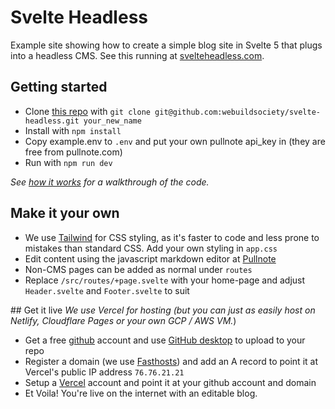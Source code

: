 # Svelte Headless
Example site showing how to create a simple blog site in Svelte 5 that plugs into a headless CMS.
See this running at [svelteheadless.com](https://www.svelteheadless.com/).

## Getting started
- Clone [this repo](https://github.com/webuildsociety/svelte-headless) with `git clone git@github.com:webuildsociety/svelte-headless.git your_new_name`
- Install with `npm install`
- Copy example.env to `.env` and put your own pullnote api_key in (they are free from pullnote.com)
- Run with `npm run dev`

*See [how it works](https://svelteheadless.com/how-it-works) for a walkthrough of the code.*

## Make it your own
- We use [Tailwind](https://tailwindcss.com/) for CSS styling, as it's faster to code and less prone to mistakes than standard CSS. Add your own styling in `app.css`
- Edit content using the javascript markdown editor at [Pullnote](https://pullnote.com)
- Non-CMS pages can be added as normal under `routes`
- Replace `/src/routes/+page.svelte` with your home-page and adjust `Header.svelte` and `Footer.svelte` to suit

## Get it live
*We use Vercel for hosting (but you can just as easily host on Netlify, Cloudflare Pages or your own GCP / AWS VM.*)
- Get a free [github](https://github.com) account and use [GitHub desktop](https://desktop.github.com/) to upload to your repo
- Register a domain (we use [Fasthosts](https://fasthosts.co.uk)) and add an A record to point it at Vercel's public IP address `76.76.21.21`
- Setup a [Vercel](https://vercel.com) account and point it at your github account and domain
- Et Voila! You're live on the internet with an editable blog.
